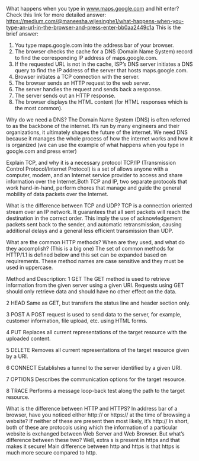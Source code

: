 What happens when you type in www.maps.google.com and hit enter?
Check this link for more detailed answer:
https://medium.com/@maneesha.wijesinghe1/what-happens-when-you-type-an-url-in-the-browser-and-press-enter-bb0aa2449c1a
This is the brief answer:
1. You type maps.google.com into the address bar of your browser.
2. The browser checks the cache for a DNS (Domain Name System) record to find the corresponding IP address of maps.google.com.
3. If the requested URL is not in the cache, ISP’s DNS server initiates a DNS query to find the IP address of the server that hosts maps.google.com.
4. Browser initiates a TCP connection with the server.
5. The browser sends an HTTP request to the web server.
6. The server handles the request and sends back a response.
7. The server sends out an HTTP response.
8. The browser displays the HTML content (for HTML responses which is the most common).

Why do we need a DNS?
The Domain Name System (DNS) is often referred to as the backbone of the internet. It’s run by many engineers and their organizations, it ultimately shapes the future of the internet. We need DNS because it manages the whole process of how the internet works and how it is organized (we can use the example of what happens when you type in google.com and press enter)

Explain TCP, and why it is a necessary protocol
TCP/IP (Transmission Control Protocol/Internet Protocol) is a set of allows anyone with a computer, modem, and an Internet service provider to access and share information over the Internet.Both TCP and IP, two separate protocols that work hand-in-hand, perform chores that manage and guide the general mobility of data packets over the Internet.

What is the difference between TCP and UDP?
TCP is a connection oriented stream over an IP network. It guarantees that all sent packets will reach the destination in the correct order. This imply the use of acknowledgement packets sent back to the sender, and automatic retransmission, causing additional delays and a general less efficient transmission than UDP.

What are the common HTTP methods? When are they used, and what do they accomplish? (This is a big one)
The set of common methods for HTTP/1.1 is defined below and this set can be expanded based on requirements. These method names are case sensitive and they must be used in uppercase.

Method and Description:
1	GET
The GET method is used to retrieve information from the given server using a given URI. Requests using GET should only retrieve data and should have no other effect on the data.

2	HEAD
Same as GET, but transfers the status line and header section only.

3	POST
A POST request is used to send data to the server, for example, customer information, file upload, etc. using HTML forms.

4	PUT
Replaces all current representations of the target resource with the uploaded content.

5	DELETE
Removes all current representations of the target resource given by a URI.

6	CONNECT
Establishes a tunnel to the server identified by a given URI.

7	OPTIONS
Describes the communication options for the target resource.

8	TRACE
Performs a message loop-back test along the path to the target resource.

 What is the difference between HTTP and HTTPS?
 In address bar of a browser, have you noticed either http:// or https:// at the time of browsing a website? If neither of these are present then most likely, it’s http://
In short, both of these are protocols using which the information of a particular website is exchanged between Web Server and Web Browser. But what’s difference between these two? Well, extra s is present in https and that makes it secure!
Main difference between http and https is that https is much more secure compared to http.
